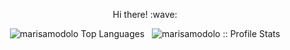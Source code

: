 <p align="center"> 
  Hi there! :wave: 
</p>
<p align="center" justify> 
  <img src="https://github-readme-stats.vercel.app/api/top-langs/?username=marisamodolo&langs_count=10&theme=tokyonight&layout=compact" alt="marisamodolo Top    Languages" />
  &nbsp;
  <img src="https://github-readme-stats.vercel.app/api?username=marisamodolo&show_icons=true&theme=dracula&include_all_commits=true&hide_rank=true" alt="marisamodolo :: Profile Stats" />
</p>
